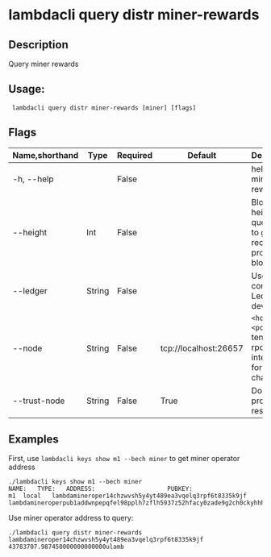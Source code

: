 # lambdacli query distr miner-rewards

## Description

Query miner rewards

## Usage:

```
 lambdacli query distr miner-rewards [miner] [flags]
```

## Flags

| Name,shorthand | Type   | Required | Default               | Description                                                  |
| -------------- | ------ | -------- | --------------------- | ------------------------------------------------------------ |
| -h, --help     |        | False    |                       | help for miner-rewards                                             |
| --height       | Int    | False    |                       | Block height to query, omit to get most recent provable block|
| --ledger       | String | False    |                       | Use a connected Ledger device                                |
| --node         | String | False    | tcp://localhost:26657 | `<host>:<port>`to tendermint rpc interface for this chain    |
| --trust-node   | String | False    | True                  | Don't verify proofs for responses                            |


## Examples
First, use `lambdacli keys show m1 --bech miner` to get miner operator address
```
./lambdacli keys show m1 --bech miner
NAME:	TYPE:	ADDRESS:					PUBKEY:
m1	local	lambdamineroper14chzwvsh5y4yt489ea3vqelq3rpf6t8335k9jf	lambdamineroperpub1addwnpepqfel98pplh7zflh5937z52hfacy0zade9g2ch0ckyhhhfj0zvzl5wdw3kse
```
Use miner operator address to query:
```
./lambdacli query distr miner-rewards lambdamineroper14chzwvsh5y4yt489ea3vqelq3rpf6t8335k9jf
43783707.987450000000000000ulamb
```

​           
